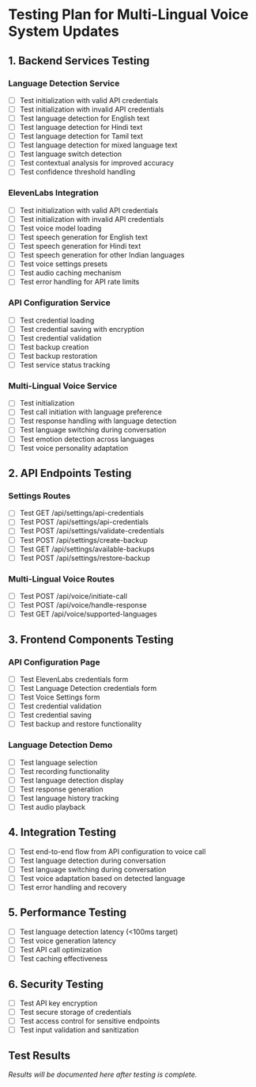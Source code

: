 # Testing Plan for Multi-Lingual Voice System Updates

## 1. Backend Services Testing

### Language Detection Service
- [ ] Test initialization with valid API credentials
- [ ] Test initialization with invalid API credentials
- [ ] Test language detection for English text
- [ ] Test language detection for Hindi text
- [ ] Test language detection for Tamil text
- [ ] Test language detection for mixed language text
- [ ] Test language switch detection
- [ ] Test contextual analysis for improved accuracy
- [ ] Test confidence threshold handling

### ElevenLabs Integration
- [ ] Test initialization with valid API credentials
- [ ] Test initialization with invalid API credentials
- [ ] Test voice model loading
- [ ] Test speech generation for English text
- [ ] Test speech generation for Hindi text
- [ ] Test speech generation for other Indian languages
- [ ] Test voice settings presets
- [ ] Test audio caching mechanism
- [ ] Test error handling for API rate limits

### API Configuration Service
- [ ] Test credential loading
- [ ] Test credential saving with encryption
- [ ] Test credential validation
- [ ] Test backup creation
- [ ] Test backup restoration
- [ ] Test service status tracking

### Multi-Lingual Voice Service
- [ ] Test initialization
- [ ] Test call initiation with language preference
- [ ] Test response handling with language detection
- [ ] Test language switching during conversation
- [ ] Test emotion detection across languages
- [ ] Test voice personality adaptation

## 2. API Endpoints Testing

### Settings Routes
- [ ] Test GET /api/settings/api-credentials
- [ ] Test POST /api/settings/api-credentials
- [ ] Test POST /api/settings/validate-credentials
- [ ] Test POST /api/settings/create-backup
- [ ] Test GET /api/settings/available-backups
- [ ] Test POST /api/settings/restore-backup

### Multi-Lingual Voice Routes
- [ ] Test POST /api/voice/initiate-call
- [ ] Test POST /api/voice/handle-response
- [ ] Test GET /api/voice/supported-languages

## 3. Frontend Components Testing

### API Configuration Page
- [ ] Test ElevenLabs credentials form
- [ ] Test Language Detection credentials form
- [ ] Test Voice Settings form
- [ ] Test credential validation
- [ ] Test credential saving
- [ ] Test backup and restore functionality

### Language Detection Demo
- [ ] Test language selection
- [ ] Test recording functionality
- [ ] Test language detection display
- [ ] Test response generation
- [ ] Test language history tracking
- [ ] Test audio playback

## 4. Integration Testing

- [ ] Test end-to-end flow from API configuration to voice call
- [ ] Test language detection during conversation
- [ ] Test language switching during conversation
- [ ] Test voice adaptation based on detected language
- [ ] Test error handling and recovery

## 5. Performance Testing

- [ ] Test language detection latency (<100ms target)
- [ ] Test voice generation latency
- [ ] Test API call optimization
- [ ] Test caching effectiveness

## 6. Security Testing

- [ ] Test API key encryption
- [ ] Test secure storage of credentials
- [ ] Test access control for sensitive endpoints
- [ ] Test input validation and sanitization

## Test Results

*Results will be documented here after testing is complete.*
